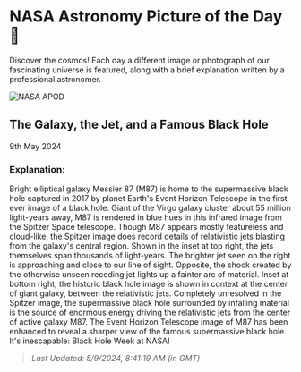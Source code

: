 
  # NASA Astronomy Picture of the Day 🌌

  Discover the cosmos! Each day a different image or photograph of our fascinating universe is featured, along with a brief explanation written by a professional astronomer.

![NASA APOD](https://apod.nasa.gov/apod/image/2405/pia23122c-16.jpg)

## The Galaxy, the Jet, and a Famous Black Hole

9th May 2024

### Explanation: 

Bright elliptical galaxy Messier 87 (M87) is home to the supermassive black hole captured in 2017 by planet Earth's Event Horizon Telescope in the first ever image of a black hole. Giant of the Virgo galaxy cluster about 55 million light-years away, M87 is rendered in blue hues in this infrared image from the Spitzer Space telescope.  Though M87 appears mostly featureless and cloud-like, the Spitzer image does record details of relativistic jets blasting from the galaxy's central region. Shown in the inset at top right, the jets themselves span thousands of light-years. The brighter jet seen on the right is approaching and close to our line of sight. Opposite, the shock created by the otherwise unseen receding jet lights up a fainter arc of material. Inset at bottom right, the historic black hole image is shown in context at the center of giant galaxy, between the relativistic jets. Completely unresolved in the Spitzer image, the supermassive black hole surrounded by infalling material is the source of enormous energy driving the relativistic jets from the center of active galaxy M87. The Event Horizon Telescope image of M87 has been enhanced to reveal a sharper view of the famous supermassive black hole.   It's inescapable: Black Hole Week at NASA!

> _Last Updated: 5/9/2024, 8:41:19 AM (in GMT)_

